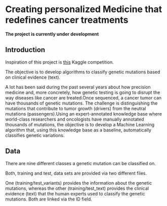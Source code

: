 # Creating personalized Medicine that redefines cancer treatments  

**The project is currently under development**  


## Introduction

Inspiration of this project is [this](https://www.kaggle.com/c/msk-redefining-cancer-treatment) Kaggle competition.   

The objective is to develop algorithms to classify genetic mutations based on clinical evidence (text).  

A lot has been said during the past several years about how precision medicine and, more concretely, how genetic testing is going to disrupt the way diseases like cancer are treated.Once sequenced, a cancer tumor can have thousands of genetic mutations. The challenge is distinguishing the mutations that contribute to tumor growth (drivers) from the neutral mutations (passengers).Using an expert-annotated knowledge base where world-class researchers and oncologists have manually annotated thousands of mutations, the objective is to develop a Machine Learning algorithm that, using this knowledge base as a baseline, automatically classifies genetic variations.  

## Data  

There are nine different classes a genetic mutation can be classified on.  

Both, training and test, data sets are provided via two different files.  

One (training/test\_variants) provides the information about the genetic mutations, whereas the other (training/test\_text) provides the clinical evidence (text) that the human experts used to classify the genetic mutations. Both are linked via the ID field.  


